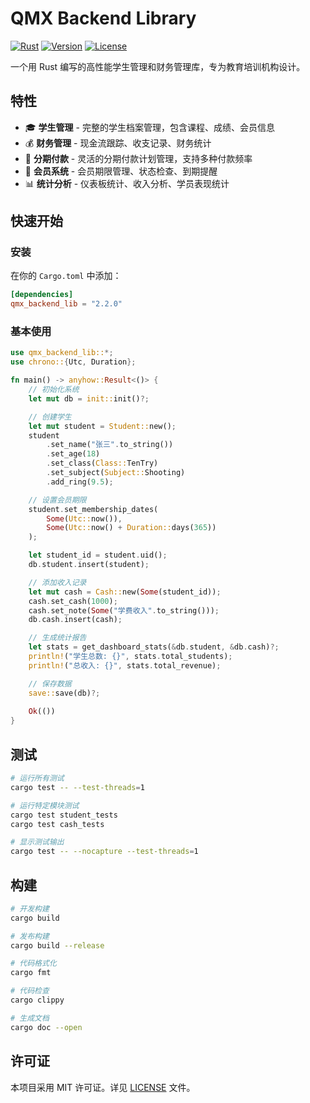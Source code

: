 # QMX Backend Library

[![Rust](https://img.shields.io/badge/rust-1.87+-orange.svg)](https://www.rust-lang.org)
[![Version](https://img.shields.io/badge/version-2.2.0-blue.svg)](https://github.com/H-Chris233/qmx_backend_lib)
[![License](https://img.shields.io/badge/license-MIT-green.svg)](LICENSE)

一个用 Rust 编写的高性能学生管理和财务管理库，专为教育培训机构设计。

## 特性

- 🎓 **学生管理** - 完整的学生档案管理，包含课程、成绩、会员信息
- 💰 **财务管理** - 现金流跟踪、收支记录、财务统计
- 📅 **分期付款** - 灵活的分期付款计划管理，支持多种付款频率
- 👥 **会员系统** - 会员期限管理、状态检查、到期提醒
- 📊 **统计分析** - 仪表板统计、收入分析、学员表现统计

## 快速开始

### 安装

在你的 `Cargo.toml` 中添加：

```toml
[dependencies]
qmx_backend_lib = "2.2.0"
```

### 基本使用

```rust
use qmx_backend_lib::*;
use chrono::{Utc, Duration};

fn main() -> anyhow::Result<()> {
    // 初始化系统
    let mut db = init::init()?;

    // 创建学生
    let mut student = Student::new();
    student
        .set_name("张三".to_string())
        .set_age(18)
        .set_class(Class::TenTry)
        .set_subject(Subject::Shooting)
        .add_ring(9.5);

    // 设置会员期限
    student.set_membership_dates(
        Some(Utc::now()),
        Some(Utc::now() + Duration::days(365))
    );

    let student_id = student.uid();
    db.student.insert(student);

    // 添加收入记录
    let mut cash = Cash::new(Some(student_id));
    cash.set_cash(1000);
    cash.set_note(Some("学费收入".to_string()));
    db.cash.insert(cash);

    // 生成统计报告
    let stats = get_dashboard_stats(&db.student, &db.cash)?;
    println!("学生总数: {}", stats.total_students);
    println!("总收入: {}", stats.total_revenue);

    // 保存数据
    save::save(db)?;
    
    Ok(())
}
```

## 测试

```bash
# 运行所有测试
cargo test -- --test-threads=1

# 运行特定模块测试
cargo test student_tests
cargo test cash_tests

# 显示测试输出
cargo test -- --nocapture --test-threads=1
```

## 构建

```bash
# 开发构建
cargo build

# 发布构建
cargo build --release

# 代码格式化
cargo fmt

# 代码检查
cargo clippy

# 生成文档
cargo doc --open
```

## 许可证

本项目采用 MIT 许可证。详见 [LICENSE](LICENSE) 文件。